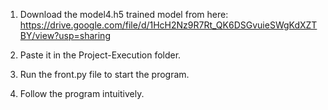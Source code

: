1. Download the model4.h5 trained model from here: https://drive.google.com/file/d/1HcH2Nz9R7Rt_QK6DSGvuieSWgKdXZTBY/view?usp=sharing

2. Paste it in the Project-Execution folder.

3. Run the front.py file to start the program.

4. Follow the program intuitively.
